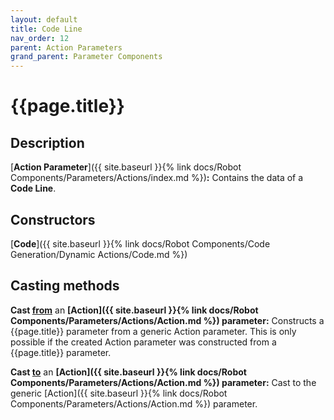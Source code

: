 ```yaml
---
layout: default
title: Code Line
nav_order: 12
parent: Action Parameters
grand_parent: Parameter Components
---
```


# **{{page.title}}**

## **Description**

[**Action Parameter**]({{ site.baseurl }}{% link docs/Robot Components/Parameters/Actions/index.md %})**:** Contains the data of a **Code Line**. 

## **Constructors**

[**Code**]({{ site.baseurl }}{% link docs/Robot Components/Code Generation/Dynamic Actions/Code.md %})

## **Casting methods**

**Cast <u>from</u>** an **[Action]({{ site.baseurl }}{% link docs/Robot Components/Parameters/Actions/Action.md %}) parameter:** Constructs a {{page.title}} parameter from a generic Action parameter. This is only possible if the created Action parameter was constructed from a {{page.title}} parameter.

**Cast <u>to</u>** an **[Action]({{ site.baseurl }}{% link docs/Robot Components/Parameters/Actions/Action.md %}) parameter:** Cast to the generic [Action]({{ site.baseurl }}{% link docs/Robot Components/Parameters/Actions/Action.md %}) parameter. 

